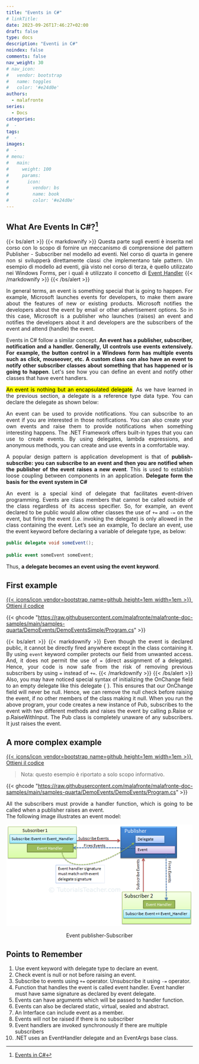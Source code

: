 ```yaml
---
title: "Events in C#"
# linkTitle:
date: 2023-09-26T17:46:27+02:00
draft: false
type: docs
description: "Eventi in C#" 
noindex: false
comments: false
nav_weight: 30
# nav_icon:
#   vendor: bootstrap
#   name: toggles
#   color: '#e24d0e'
authors:
  - malafronte
series:
  - Docs
categories:
#  - 
tags:
#  - 
images:
#  - 
# menu:
#   main:
#     weight: 100
#     params:
#       icon:
#         vendor: bs
#         name: book
#         color: '#e24d0e'
---
```

<style>p {text-align: justify}</style>

## What Are Events In C\#?[^1]

[^1]:[Events in C#](https://www.tutorialsteacher.com/csharp/csharp-event)  

{{< bs/alert >}}
{{< markdownify >}}
Questa parte sugli eventi è inserita nel corso con lo scopo di fornire un meccanismo di comprensione del pattern Publisher - Subscriber nel modello ad eventi. Nel corso di quarta in genere non si svilupperà direttamente classi che implementano tale pattern. Un esempio di modello ad eventi, già visto nel corso di terza, è quello utilizzato nei Windows Forms, per i quali è utilizzato il concetto di [Event Handler](https://learn.microsoft.com/en-us/dotnet/desktop/winforms/controls/how-to-add-an-event-handler)
{{< /markdownify >}}
{{< /bs/alert >}}

In general terms, an event is something special that is going to happen. For example, Microsoft launches events for developers, to make them aware about the features of new or existing products. Microsoft notifies the developers about the event by email or other advertisement options. So in this case, Microsoft is a publisher who launches (raises) an event and notifies the developers about it and developers are the subscribers of the event and attend (handle) the event.

Events in C# follow a similar concept. **An event has a publisher, subscriber, notification and a handler. Generally, UI controls use events extensively. For example, the button control in a Windows form has multiple events such as click, mouseover, etc. A custom class can also have an event to notify other subscriber classes about something that has happened or is going to happen**. Let's see how you can define an event and notify other classes that have event handlers.

<mark>An event is nothing but an encapsulated delegate</mark>. As we have learned in the previous section, a delegate is a reference type data type. You can declare the delegate as shown below:

An event can be used to provide notifications. You can subscribe to an event if you are interested in those notifications. You can also create your own events and raise them to provide notifications when something interesting happens. The .NET Framework offers built-in types that you can use to create events. By using delegates, lambda expressions, and anonymous methods, you can create and use events in a comfortable way.

A popular design pattern is application development is that of **publish-subscribe: you can subscribe to an event and then you are notified when the publisher of the event raises a new event**. This is used to establish loose coupling between components in an application. **Delegate form the basis for the event system in C#**

An event is a special kind of delegate that facilitates event-driven programming. Events are class members that cannot be called outside of the class regardless of its access specifier. So, for example, an event declared to be public would allow other classes the use of `+=` and `-=` on the event, but firing the event (i.e. invoking the delegate) is only allowed in the class containing the event. Let’s see an example,
To declare an event, use the event keyword before declaring a variable of delegate type, as below:

```cs
public delegate void someEvent();

public event someEvent someEvent;
```

Thus, **a delegate becomes an event using the event keyword**.

## First example

<a class="btn btn-primary" href="https://github.com/malafronte/malafronte-doc-samples/tree/main/samples-quarta/DemoEvents/DemoEventsSimple" role="button">{{< icons/icon vendor=bootstrap name=github height=1em width=1em >}}&nbsp; Ottieni il codice</a>

{{< ghcode "https://raw.githubusercontent.com/malafronte/malafronte-doc-samples/main/samples-quarta/DemoEvents/DemoEventsSimple/Program.cs" >}}

{{< bs/alert >}}
{{< markdownify >}}
Even though the event is declared public, it cannot be directly fired anywhere except in the class containing it. By using `event` keyword compiler protects our field from unwanted access. And, it does not permit the use of `=` (direct assignment of a delegate). Hence, your code is now safe from the risk of removing previous subscribers by using `=` instead of `+=`.
{{< /markdownify >}}
{{< /bs/alert >}}
Also, you may have noticed special syntax of initializing the OnChange field to an empty delegate like this delegate { }. This ensures that our OnChange field will never be null. Hence, we can remove the null check before raising the event, if no other members of the class making it null.
When you run the above program, your code creates a new instance of Pub, subscribes to the event with two different methods and raises the event by calling p.Raise or p.RaiseWithInput. The Pub class is completely unaware of any subscribers. It just raises the event.

## A more complex example

<a class="btn btn-primary" href="https://github.com/malafronte/malafronte-doc-samples/tree/main/samples-quarta/DemoEvents/DemoEvents" role="button">{{< icons/icon vendor=bootstrap name=github height=1em width=1em >}}&nbsp; Ottieni il codice</a>

>Nota: questo esempio è riportato a solo scopo informativo.

{{< ghcode "https://raw.githubusercontent.com/malafronte/malafronte-doc-samples/main/samples-quarta/DemoEvents/DemoEvents/Program.cs" >}}

All the subscribers must provide a handler function, which is going to be called when a publisher raises an event.  
The following image illustrates an event model:

![Subscriber Publisher Model](SubscriberPublisherModel.png#center)

<p style="text-align: center;">Event publisher-Subscriber</p>

## Points to Remember

1. Use event keyword with delegate type to declare an event.
2. Check event is null or not before raising an event.
3. Subscribe to events using `+=` operator. Unsubscribe it using `-=` operator.
4. Function that handles the event is called event handler. Event handler must have same signature as declared by event delegate.
5. Events can have arguments which will be passed to handler function.
6. Events can also be declared static, virtual, sealed and abstract.
7. An Interface can include event as a member.
8. Events will not be raised if there is no subscriber
9. Event handlers are invoked synchronously if there are multiple subscribers
10. .NET uses an EventHandler delegate and an EventArgs base class.
